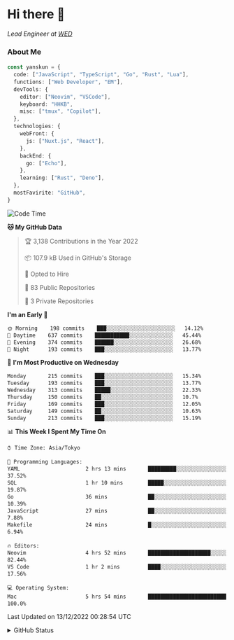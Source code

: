 # Hi there&nbsp;:wave:

_Lead Engineer at [WED](https://github.com/wedinc)_

### About Me

```ts
const yanskun = {
  code: ["JavaScript", "TypeScript", "Go", "Rust", "Lua"],
  functions: ["Web Developer", "EM"],
  devTools: {
    editor: ["Neovim", "VSCode"],
    keyboard: "HHKB",
    misc: ["tmux", "Copilot"],
  },
  technologies: {
    webFront: {
      js: ["Nuxt.js", "React"],
    },
    backEnd: {
      go: ["Echo"],
    },
    learning: ["Rust", "Deno"],
  },
  mostFavirite: "GitHub",
}
```

<!--START_SECTION:waka-->
![Code Time](http://img.shields.io/badge/Code%20Time-12%20hrs%2053%20mins-blue)

**🐱 My GitHub Data** 

> 🏆 3,138 Contributions in the Year 2022
 > 
> 📦 107.9 kB Used in GitHub's Storage 
 > 
> 💼 Opted to Hire
 > 
> 📜 83 Public Repositories 
 > 
> 🔑 3 Private Repositories  
 > 
**I'm an Early 🐤** 

```text
🌞 Morning    198 commits    ███░░░░░░░░░░░░░░░░░░░░░░   14.12% 
🌆 Daytime    637 commits    ███████████░░░░░░░░░░░░░░   45.44% 
🌃 Evening    374 commits    ██████░░░░░░░░░░░░░░░░░░░   26.68% 
🌙 Night      193 commits    ███░░░░░░░░░░░░░░░░░░░░░░   13.77%

```
📅 **I'm Most Productive on Wednesday** 

```text
Monday       215 commits    ███░░░░░░░░░░░░░░░░░░░░░░   15.34% 
Tuesday      193 commits    ███░░░░░░░░░░░░░░░░░░░░░░   13.77% 
Wednesday    313 commits    █████░░░░░░░░░░░░░░░░░░░░   22.33% 
Thursday     150 commits    ██░░░░░░░░░░░░░░░░░░░░░░░   10.7% 
Friday       169 commits    ███░░░░░░░░░░░░░░░░░░░░░░   12.05% 
Saturday     149 commits    ██░░░░░░░░░░░░░░░░░░░░░░░   10.63% 
Sunday       213 commits    ███░░░░░░░░░░░░░░░░░░░░░░   15.19%

```


📊 **This Week I Spent My Time On** 

```text
⌚︎ Time Zone: Asia/Tokyo

💬 Programming Languages: 
YAML                     2 hrs 13 mins       █████████░░░░░░░░░░░░░░░░   37.52% 
SQL                      1 hr 10 mins        █████░░░░░░░░░░░░░░░░░░░░   19.87% 
Go                       36 mins             ██░░░░░░░░░░░░░░░░░░░░░░░   10.39% 
JavaScript               27 mins             ██░░░░░░░░░░░░░░░░░░░░░░░   7.88% 
Makefile                 24 mins             █░░░░░░░░░░░░░░░░░░░░░░░░   6.94%

🔥 Editors: 
Neovim                   4 hrs 52 mins       ████████████████████░░░░░   82.44% 
VS Code                  1 hr 2 mins         ████░░░░░░░░░░░░░░░░░░░░░   17.56%

💻 Operating System: 
Mac                      5 hrs 54 mins       █████████████████████████   100.0%

```


 Last Updated on 13/12/2022 00:28:54 UTC
<!--END_SECTION:waka-->

<details>
<summary>GitHub Status</summary>
<picture>
  <source media="(prefers-color-scheme: dark)" srcset="https://raw.githubusercontent.com/yanskun/yanskun/master/profile-summary-card-output/nord_dark/0-profile-details.svg">
 <img src="https://raw.githubusercontent.com/yanskun/yanskun/master/profile-summary-card-output/default/0-profile-details.svg">
</picture>
<br>
<picture>
  <source media="(prefers-color-scheme: dark)" srcset="https://raw.githubusercontent.com/yanskun/yanskun/master/profile-summary-card-output/nord_dark/1-repos-per-language.svg">
 <img src="https://raw.githubusercontent.com/yanskun/yanskun/master/profile-summary-card-output/default/1-repos-per-language.svg">
</picture>
<picture>
  <source media="(prefers-color-scheme: dark)" srcset="https://raw.githubusercontent.com/yanskun/yanskun/master/profile-summary-card-output/nord_dark/2-most-commit-language.svg">
 <img src="https://raw.githubusercontent.com/yanskun/yanskun/master/profile-summary-card-output/default/2-most-commit-language.svg">
</picture>
<br>
<picture>
  <source media="(prefers-color-scheme: dark)" srcset="https://raw.githubusercontent.com/yanskun/yanskun/master/profile-summary-card-output/nord_dark/3-stats.svg">
 <img src="https://raw.githubusercontent.com/yanskun/yanskun/master/profile-summary-card-output/default/3-stats.svg">
</picture>
<picture>
  <source media="(prefers-color-scheme: dark)" srcset="https://raw.githubusercontent.com/yanskun/yanskun/master/profile-summary-card-output/nord_dark/4-productive-time.svg">
 <img src="https://raw.githubusercontent.com/yanskun/yanskun/master/profile-summary-card-output/default/4-productive-time.svg">
</picture>
</details>
